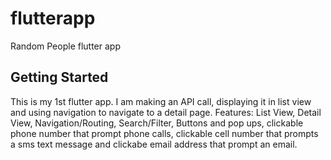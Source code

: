 # flutterapp

Random People flutter app

## Getting Started

This is my 1st flutter app. I am making an API call, displaying it in list view and using navigation to navigate to a detail page. Features: List View, Detail View, Navigation/Routing, Search/Filter, Buttons and pop ups, clickable phone number that prompt phone calls, clickable cell number that prompts a sms text message and clickabe email address that prompt an email.
